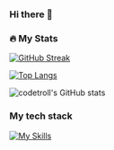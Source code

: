 ### Hi there 👋

<!--
**codetroll/codetroll** is a ✨ _special_ ✨ repository because its `README.md` (this file) appears on your GitHub profile.

Here are some ideas to get you started:

- 🔭 I’m currently working on ...
- 🌱 I’m currently learning ...
- 👯 I’m looking to collaborate on ...
- 🤔 I’m looking for help with ...
- 💬 Ask me about ...
- 📫 How to reach me: ...
- 😄 Pronouns: ...
- ⚡ Fun fact: ...
<div align="center">
  <img src="https://user-images.githubusercontent.com/13168224/211012939-cd172c3b-81ff-49f6-927a-629e2bf29613.png")>
</div>
<h2>Howdy :wave: <br>
I'm Bob - also known as BoDonkey or just Bo after my Sicilian mini-ass </h2>
<div id="badges" align="center">
<a href="https://linkedin.com/in/robertmeans1">
  <img src="https://img.shields.io/badge/LinkedIn-blue?style=for-the-badge&logo=linkedin&logoColor=white" alt="LinkedIn Badge"/>
  </a>
  <a href="https://www.youtube.com/user/BoboMonkeyBoy/videos">
    <img src="https://img.shields.io/badge/YouTube-red?style=for-the-badge&logo=youtube&logoColor=white" alt="Youtube Badge"/>
  </a>
  <a href = "https://twitter.com/BobMPhD">
  <img src="https://img.shields.io/badge/Twitter-blue?style=for-the-badge&logo=twitter&logoColor=white" alt="Twitter Badge"/>
  </a>
</div>

---

### :technologist: About Me

Tech evangelist developing with Node, Angular, PHP, HTML, and CSS

- :telescope: Currently a technical writer and developer liaison

- :seedling: Exploring Typescript, R, and C# for Unity. Playing around with ServiceNow.

- :zap: In my free time I run a small farm and I used to do cancer, virus, and cell death research :wink: No [really!](https://pubmed.ncbi.nlm.nih.gov/?term=Means%2C+re)

---

### :hammer_and_wrench: Languages and Tools

 <div>
  <img src="https://github.com/devicons/devicon/blob/master/icons/javascript/javascript-original.svg" title="JavaScript" alt="JavaScript" width="40" height="40"/>
  <img src="https://github.com/devicons/devicon/blob/master/icons/nodejs/nodejs-original-wordmark.svg" title="Nodejs" alt="Nodejs" width="40" height="40"/>
  <img src="https://github.com/devicons/devicon/blob/master/icons/angularjs/angularjs-original.svg" title="Angular" alt="Angular" width="40" height="40"/>
  <img src="https://github.com/devicons/devicon/blob/master/icons/html5/html5-original-wordmark.svg" title="HTML" alt="HTML" width="40" height="40"/>
  <img src="https://github.com/devicons/devicon/blob/master/icons/css3/css3-original-wordmark.svg" title="CSS" alt="CSS" width="40" height="40"/>
  <img src="https://github.com/devicons/devicon/blob/master/icons/wordpress/wordpress-plain-wordmark.svg" title="WordPress" alt="WordPress" width="40" height="40"/>
  </div>

---
-->

### :fire: My Stats

[![GitHub Streak](http://github-readme-streak-stats.herokuapp.com?user=codetroll&theme=dark&background=000000)](https://git.io/streak-stats)

[![Top Langs](https://github-readme-stats.vercel.app/api/top-langs/?username=codetroll&layout=compact&theme=dark)](https://github.com/anuraghazra/github-readme-stats)

![codetroll's GitHub stats](https://github-readme-stats.vercel.app/api?username=codetroll&show_icons=true&theme=dark)

### My tech stack
<!-- https://github.com/tandpfun/skill-icons?tab=readme-ov-file#icons-list -->
[![My Skills](https://skillicons.dev/icons?i=angular,azure,bash,css,git,github,html,java,laravel,md,mysql,nodejs,php,py,ts,vscode )](https://skillicons.dev)


<!--
---

### :writing_hand: Writing and software products

- [API documentation]( https://github.com/Pinegrow/PinegrowDevelopersDocumentation)
- [Technical (mostly) writing](https://robertmeans.net)
- [Plugins](https://plugins.springhilldesign.net)
- [Scientific manuscripts](https://www.ncbi.nlm.nih.gov/myncbi/1fObabMAcjkAR/bibliography/public/) -->
